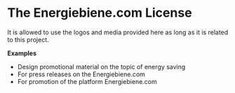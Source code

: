 # The Energiebiene.com License

It is allowed to use the logos and media provided here as long as it is related to this project.

**Examples**

- Design promotional material on the topic of energy saving
- For press releases on the Energiebiene.com
- For promotion of the platform Energiebiene.com
